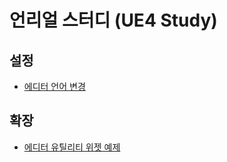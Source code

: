 # 언리얼 스터디 (UE4 Study)

## 설정

* [에디터 언어 변경](./ue4_editor_language.md)

## 확장

* [에디터 유틸리티 위젯 예제](./ue4_editor_utility_widget_example.md)